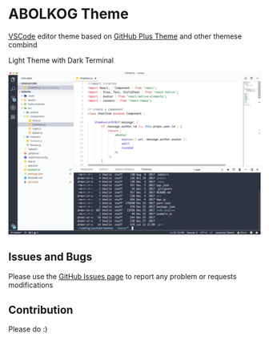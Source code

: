 # ABOLKOG Theme

[VSCode](https://code.visualstudio.com/) editor theme based on [GitHub Plus Theme](https://github.com/thenikso/github-plus-theme) and other themese combind

Light Theme with Dark Terminal

![screenshot](./imgs/screenshot.png)

## Issues and Bugs
Please use the [GitHub Issues page](https://github.com/abolkog/vscode-abolkog-light/issues) to report any problem or requests modifications

## Contribution

Please do :)